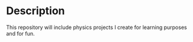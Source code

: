 # Description #
This repository will include physics projects I create for learning purposes and for fun.
